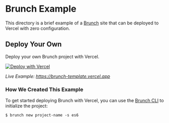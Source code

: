# Brunch Example

This directory is a brief example of a [Brunch](https://brunch.io/) site that can be deployed to Vercel with zero configuration.

## Deploy Your Own

Deploy your own Brunch project with Vercel.

[![Deploy with Vercel](https://vercel.com/button)](https://vercel.com/new/clone?repository-url=https://github.com/vercel/examples/tree/main/framework-boilerplates/brunch&template=brunch)

_Live Example: https://brunch-template.vercel.app_

### How We Created This Example

To get started deploying Brunch with Vercel, you can use the [Brunch CLI](https://brunch.io/docs/commands) to initialize the project:

```shell
$ brunch new project-name -s es6
```

